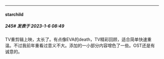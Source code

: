 

*****

####  starchild  
##### 245#       发表于 2023-1-6 08:49

TV重剪辑上映，太长了。有点像EVA的death，TV精彩回顾，适合简单快速重温。不过我前年重看过意义不大。添加的一小部分内容增色了一些。OST还是有诚意的。

